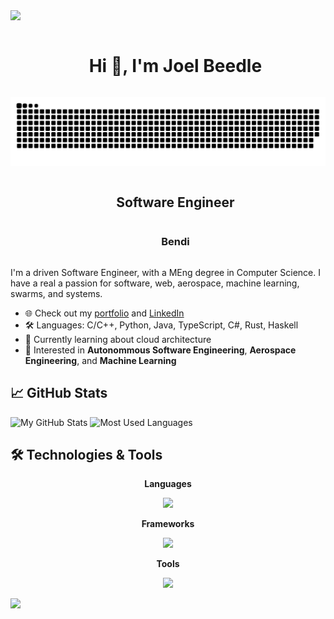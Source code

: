 <!--horizontal divider-->
<img src="https://user-images.githubusercontent.com/73097560/115834477-dbab4500-a447-11eb-908a-139a6edaec5c.gif">

<div id="user-content-toc">
  <ul align="center">
    <summary><h1 style="display: inline-block">Hi 👋, I'm Joel Beedle</h1></summary>
  </ul>
</div>
<div align="center">
    <img src="https://github.com/1999AZZAR/1999AZZAR/blob/readme/resources/grid-snake.svg" alt="snake">
</div>

<div id="user-content-toc">
  <ul align="center">
    <summary><h2 style="display: inline-block">Software Engineer</h2></summary>
    <summary><h3 style="display: inline-block">Bendi</h3></summary>
  </ul>
</div>



I'm a driven Software Engineer, with a MEng degree in Computer Science. I have a real a passion for software, web, aerospace, machine learning, swarms, and systems.

- 🌐 Check out my [portfolio](http://www.joelbeedle.net) and [LinkedIn](https://www.linkedin.com/in/joel-beedle-163411215/)
- 🛠️ Languages: C/C++, Python, Java, TypeScript, C#, Rust, Haskell
- 🧠 Currently learning about cloud architecture
- 🚀 Interested in **Autonommous Software Engineering**, **Aerospace Engineering**, and **Machine Learning**

## 📈 GitHub Stats

![My GitHub Stats](https://github-readme-stats-omega-silk-72.vercel.app/api?username=joelbeedle&show_icons=true&theme=tokyonight)
![Most Used Languages](https://github-readme-stats-omega-silk-72.vercel.app/api/top-langs/?username=joelbeedle&theme=tokyonight&hide_border=false&no-bg=true&no-frame=true&langs_count=10&layout=compact&exclude_repo=year1,github-readme-stats,anuraghazra.github.io)

## 🛠️ Technologies & Tools

<p align="center"><b>Languages</b></p>
<p align="center">
  <a href="https://skillicons.dev">
    <img src="https://skillicons.dev/icons?i=c,cpp,py,java,ts,cs,rust,go&perline=14" />
  </a>
</p>

<p align="center"><b>Frameworks</b></p>
<p align="center">
  <a href="https://skillicons.dev">
    <img src="https://skillicons.dev/icons?i=pytorch,tensorflow,spring,django,dotnet,react,nextjs,express&perline=14" />
  </a>
</p>

<p align="center"><b>Tools</b></p>
<p align="center">
  <a href="https://skillicons.dev">
    <img src="https://skillicons.dev/icons?i=git,androidstudio,docker,aws,gcp,vim,vscode,visualstudio,mysql,postgres,postman,cloudfare" />
  </a>
</p>
<!--horizontal divider-->
<img src="https://user-images.githubusercontent.com/73097560/115834477-dbab4500-a447-11eb-908a-139a6edaec5c.gif">


